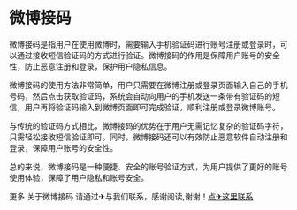 # 微博接码

微博接码是指用户在使用微博时，需要输入手机验证码进行账号注册或登录时，可以通过接收短信验证码的方式进行验证。微博接码的作用是保障用户账号的安全性，防止恶意注册和登录，保护用户隐私信息。

微博接码的使用方法非常简单，用户只需要在微博注册或登录页面输入自己的手机号码，然后点击获取验证码，系统会自动向用户的手机发送一条带有验证码的短信，用户再将验证码输入到微博页面即可完成验证，顺利注册或登录微博账号。

与传统的验证码方式相比，微博接码的优势在于用户无需记忆复杂的验证码字符，只需轻松接收短信验证即可。同时，微博接码还可以有效防止恶意软件自动注册和登录，保障用户账号的安全性。

总的来说，微博接码是一种便捷、安全的账号验证方式，为用户提供了更好的账号使用体验，保障了用户隐私和账号安全。

更多 关于微博接码 请通过✈与我们联系，感谢阅读,谢谢！[点✈这里联系](https://d.k02.cc)